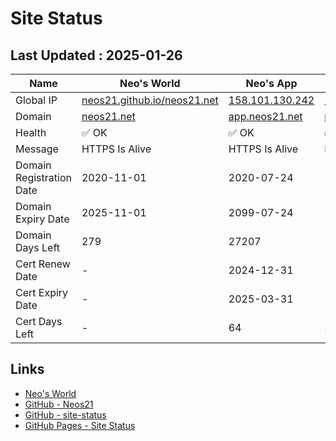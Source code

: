 # Site Status


## Last Updated : 2025-01-26

| Name | Neo's World | Neo's App | Zarigani Cat | Favoriya | Favoriya OSS |
|------|---|---|---|---|---|
| Global IP                | [neos21.github.io/neos21.net](http://neos21.github.io/neos21.net/) | [158.101.130.242](http://158.101.130.242/) | [158.101.130.242](http://158.101.130.242/) | [140.238.56.203](http://140.238.56.203/) | [140.238.56.203](http://140.238.56.203/) |
| Domain                   | [neos21.net](https://neos21.net/) | [app.neos21.net](https://app.neos21.net/) | [nnkp.neos21.net](https://nnkp.neos21.net/) | [favoriya.neos21.net](https://favoriya.neos21.net/) | [oss.favoriya.neos21.net](https://oss.favoriya.neos21.net/) |
| Health                   | ✅ OK | ✅ OK | ✅ OK | ✅ OK | ✅ OK |
| Message                  | HTTPS Is Alive | HTTPS Is Alive | HTTPS Is Alive | HTTPS Is Alive | HTTPS Is Alive |
| Domain Registration Date | 2020-11-01 | 2020-07-24 | 2024-12-01 | 2024-12-19 | 2024-12-19 |
| Domain Expiry Date       | 2025-11-01 | 2099-07-24 | 2099-12-01 | 2099-12-19 | 2099-12-19 |
| Domain Days Left         | 279 | 27207 | 27337 | 27355 | 27355 |
| Cert Renew Date          | - | 2024-12-31 | 2024-12-01 | 2024-12-19 | 2024-12-19 |
| Cert Expiry Date         | - | 2025-03-31 | 2025-03-01 | 2025-03-19 | 2025-03-19 |
| Cert Days Left           | - | 64 | 34 | 52 | 52 |


## Links

- [Neo's World](https://neos21.net/)
- [GitHub - Neos21](https://github.com/Neos21/)
- [GitHub - site-status](https://github.com/Neos21/site-status)
- [GitHub Pages - Site Status](https://neos21.github.io/site-status/)
